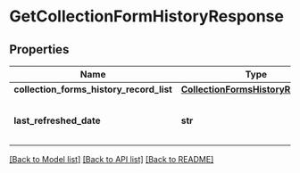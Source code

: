 # GetCollectionFormHistoryResponse

## Properties
Name | Type | Description | Notes
------------ | ------------- | ------------- | -------------
**collection_forms_history_record_list** | [**CollectionFormsHistoryRecordList**](CollectionFormsHistoryRecordList.md) |  | [optional] 
**last_refreshed_date** | **str** | Last Refereshed Date of collection | [optional] 

[[Back to Model list]](../README.md#documentation-for-models) [[Back to API list]](../README.md#documentation-for-api-endpoints) [[Back to README]](../README.md)

